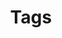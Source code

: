 ---
comment: false
menu:
  main:
    params:
      icon: tag
    weight: 2
slug: tags
title: Tags
---